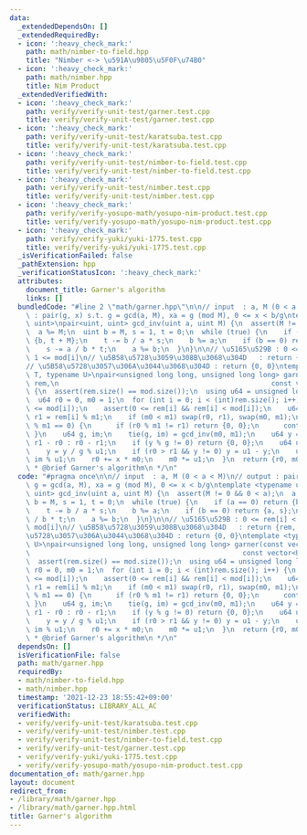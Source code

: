 ```yaml
---
data:
  _extendedDependsOn: []
  _extendedRequiredBy:
  - icon: ':heavy_check_mark:'
    path: math/nimber-to-field.hpp
    title: "Nimber <-> \u591A\u9805\u5F0F\u74B0"
  - icon: ':heavy_check_mark:'
    path: math/nimber.hpp
    title: Nim Product
  _extendedVerifiedWith:
  - icon: ':heavy_check_mark:'
    path: verify/verify-unit-test/garner.test.cpp
    title: verify/verify-unit-test/garner.test.cpp
  - icon: ':heavy_check_mark:'
    path: verify/verify-unit-test/karatsuba.test.cpp
    title: verify/verify-unit-test/karatsuba.test.cpp
  - icon: ':heavy_check_mark:'
    path: verify/verify-unit-test/nimber-to-field.test.cpp
    title: verify/verify-unit-test/nimber-to-field.test.cpp
  - icon: ':heavy_check_mark:'
    path: verify/verify-unit-test/nimber.test.cpp
    title: verify/verify-unit-test/nimber.test.cpp
  - icon: ':heavy_check_mark:'
    path: verify/verify-yosupo-math/yosupo-nim-product.test.cpp
    title: verify/verify-yosupo-math/yosupo-nim-product.test.cpp
  - icon: ':heavy_check_mark:'
    path: verify/verify-yuki/yuki-1775.test.cpp
    title: verify/verify-yuki/yuki-1775.test.cpp
  _isVerificationFailed: false
  _pathExtension: hpp
  _verificationStatusIcon: ':heavy_check_mark:'
  attributes:
    document_title: Garner's algorithm
    links: []
  bundledCode: "#line 2 \"math/garner.hpp\"\n\n// input  : a, M (0 < a < M)\n// output\
    \ : pair(g, x) s.t. g = gcd(a, M), xa = g (mod M), 0 <= x < b/g\ntemplate <typename\
    \ uint>\npair<uint, uint> gcd_inv(uint a, uint M) {\n  assert(M != 0 && 0 < a);\n\
    \  a %= M;\n  uint b = M, s = 1, t = 0;\n  while (true) {\n    if (a == 0) return\
    \ {b, t + M};\n    t -= b / a * s;\n    b %= a;\n    if (b == 0) return {a, s};\n\
    \    s -= a / b * t;\n    a %= b;\n  }\n}\n\n// \u5165\u529B : 0 <= rem[i] < mod[i],\
    \ 1 <= mod[i]\n// \u5B58\u5728\u3059\u308B\u3068\u304D   : return {rem, mod}\n\
    // \u5B58\u5728\u3057\u306A\u3044\u3068\u304D : return {0, 0}\ntemplate <typename\
    \ T, typename U>\npair<unsigned long long, unsigned long long> garner(const vector<T>&\
    \ rem,\n                                                    const vector<U>& mod)\
    \ {\n  assert(rem.size() == mod.size());\n  using u64 = unsigned long long;\n\
    \  u64 r0 = 0, m0 = 1;\n  for (int i = 0; i < (int)rem.size(); i++) {\n    assert(1\
    \ <= mod[i]);\n    assert(0 <= rem[i] && rem[i] < mod[i]);\n    u64 m1 = mod[i],\
    \ r1 = rem[i] % m1;\n    if (m0 < m1) swap(r0, r1), swap(m0, m1);\n    if (m0\
    \ % m1 == 0) {\n      if (r0 % m1 != r1) return {0, 0};\n      continue;\n   \
    \ }\n    u64 g, im;\n    tie(g, im) = gcd_inv(m0, m1);\n    u64 y = r0 < r1 ?\
    \ r1 - r0 : r0 - r1;\n    if (y % g != 0) return {0, 0};\n    u64 u1 = m1 / g;\n\
    \    y = y / g % u1;\n    if (r0 > r1 && y != 0) y = u1 - y;\n    u64 x = y *\
    \ im % u1;\n    r0 += x * m0;\n    m0 *= u1;\n  }\n  return {r0, m0};\n}\n\n/**\n\
    \ * @brief Garner's algorithm\n */\n"
  code: "#pragma once\n\n// input  : a, M (0 < a < M)\n// output : pair(g, x) s.t.\
    \ g = gcd(a, M), xa = g (mod M), 0 <= x < b/g\ntemplate <typename uint>\npair<uint,\
    \ uint> gcd_inv(uint a, uint M) {\n  assert(M != 0 && 0 < a);\n  a %= M;\n  uint\
    \ b = M, s = 1, t = 0;\n  while (true) {\n    if (a == 0) return {b, t + M};\n\
    \    t -= b / a * s;\n    b %= a;\n    if (b == 0) return {a, s};\n    s -= a\
    \ / b * t;\n    a %= b;\n  }\n}\n\n// \u5165\u529B : 0 <= rem[i] < mod[i], 1 <=\
    \ mod[i]\n// \u5B58\u5728\u3059\u308B\u3068\u304D   : return {rem, mod}\n// \u5B58\
    \u5728\u3057\u306A\u3044\u3068\u304D : return {0, 0}\ntemplate <typename T, typename\
    \ U>\npair<unsigned long long, unsigned long long> garner(const vector<T>& rem,\n\
    \                                                    const vector<U>& mod) {\n\
    \  assert(rem.size() == mod.size());\n  using u64 = unsigned long long;\n  u64\
    \ r0 = 0, m0 = 1;\n  for (int i = 0; i < (int)rem.size(); i++) {\n    assert(1\
    \ <= mod[i]);\n    assert(0 <= rem[i] && rem[i] < mod[i]);\n    u64 m1 = mod[i],\
    \ r1 = rem[i] % m1;\n    if (m0 < m1) swap(r0, r1), swap(m0, m1);\n    if (m0\
    \ % m1 == 0) {\n      if (r0 % m1 != r1) return {0, 0};\n      continue;\n   \
    \ }\n    u64 g, im;\n    tie(g, im) = gcd_inv(m0, m1);\n    u64 y = r0 < r1 ?\
    \ r1 - r0 : r0 - r1;\n    if (y % g != 0) return {0, 0};\n    u64 u1 = m1 / g;\n\
    \    y = y / g % u1;\n    if (r0 > r1 && y != 0) y = u1 - y;\n    u64 x = y *\
    \ im % u1;\n    r0 += x * m0;\n    m0 *= u1;\n  }\n  return {r0, m0};\n}\n\n/**\n\
    \ * @brief Garner's algorithm\n */\n"
  dependsOn: []
  isVerificationFile: false
  path: math/garner.hpp
  requiredBy:
  - math/nimber-to-field.hpp
  - math/nimber.hpp
  timestamp: '2021-12-23 18:55:42+09:00'
  verificationStatus: LIBRARY_ALL_AC
  verifiedWith:
  - verify/verify-unit-test/karatsuba.test.cpp
  - verify/verify-unit-test/nimber.test.cpp
  - verify/verify-unit-test/nimber-to-field.test.cpp
  - verify/verify-unit-test/garner.test.cpp
  - verify/verify-yuki/yuki-1775.test.cpp
  - verify/verify-yosupo-math/yosupo-nim-product.test.cpp
documentation_of: math/garner.hpp
layout: document
redirect_from:
- /library/math/garner.hpp
- /library/math/garner.hpp.html
title: Garner's algorithm
---
```

